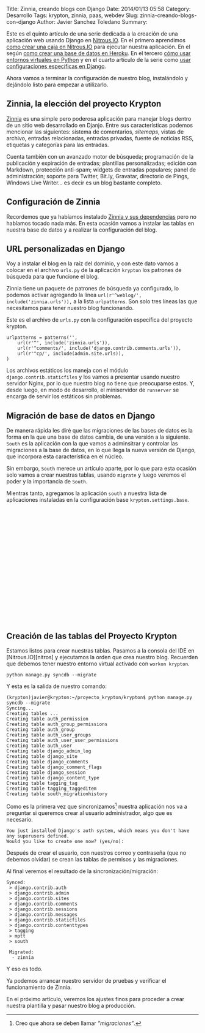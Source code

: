 Title: Zinnia, creando blogs con Django
Date: 2014/01/13 05:58
Category: Desarrollo 
Tags: krypton, zinnia, paas, webdev 
Slug: zinnia-creando-blogs-con-django
Author: Javier Sanchez Toledano
Summary: 

Este es el quinto artículo de una serie dedicada a la creación de una aplicación web usando Django en [Nitrous.IO][nitro]. En el primero aprendimos [como crear una caja en Nitrous.IO](http://conxb.com/ns-nitro01) para ejecutar nuestra aplicación. En el según [como crear una base de datos en Heroku](http://conxb.com/ns-nitro02). En el tercero [cómo usar entornos virtuales en Python](http://conxb.com/ns-nitro03) y en el cuarto artículo de la serie como [usar configuraciones específicas en Django](http://conxb.com/ns-nitro04).

Ahora vamos a terminar la configuración de nuestro blog, instalándolo y dejándolo listo para empezar a utilizarlo. 

## Zinnia, la elección del proyecto Krypton

[Zinnia][zinnia] es una simple pero poderosa aplicación para manejar blogs dentro de un sitio web desarrollado en Djanjo. Entre sus características podemos mencionar las siguientes: sistema de comentarios, *sitemaps*, vistas de archivo, entradas relacionadas, entradas privadas, fuente de noticias RSS, etiquetas y categorías para las entradas.

Cuenta también con un avanzado motor de búsqueda; programación de la publicación y expiración de entradas; plantillas personalizadas; edición con Markdown, protección anti-spam; widgets de entradas populares; panel de administración; soporte para Twitter, Bit.ly, Gravatar, directorio de Pings, Windows Live Writer... es decir es un blog bastante completo.

## Configuración de Zinnia

Recordemos que ya habíamos instalado [Zinnia y sus dependencias](https://namespace.mx/django/configurar-un-blog-con-zinna-y-django-en-nitrousio/#zinnia-la-eleccion-del-blog) pero no habíamos tocado nada más. En esta ocasión vamos a instalar las tablas en nuestra base de datos y a realizar la configuración del blog.


## URL personalizadas en Django

Voy a instalar el blog en la raíz del dominio, y con este dato vamos a colocar en el archivo `urls.py` de la aplicación `krypton` los patrones de búsqueda para que funcione el blog.

Zinnia tiene un paquete de patrones de búsqueda ya configurado, lo podemos activar agregando la línea `url(r'^weblog/', include('zinnia.urls')),` a la lista `urlpatterns`. Son solo tres líneas las que necesitamos para tener nuestro blog funcionando.

Este es el archivo de `urls.py` con la configuración específica del proyecto krypton.

    urlpatterns = patterns('', 
        url(r'^', include('zinnia.urls')),
        url(r'^comments/', include('django.contrib.comments.urls')),
        url(r'^cp/', include(admin.site.urls)),
    )

Los archivos estáticos los maneja con el módulo `django.contrib.staticfiles` y los vamos a presentar usando nuestro servidor Nginx, por lo que nuestro blog no tiene que preocuparse estos. Y, desde luego, en modo de desarrollo, el miniservidor de `runserver` se encarga de servir los estáticos sin problemas.

## Migración de base de datos en Django

De manera rápida les diré que las migraciones de las bases de datos es la forma en la que una base de datos cambia, de una versión a la siguiente. `South` es la aplicación con la que vamos a adminsitrar y controlar las migraciones a la base de datos, en lo que llega la nueva versión de Django, que incorpora esta característica en el núcleo.

Sin embargo, `South` merece un artículo aparte, por lo que para esta ocasión solo vamos a crear nuestras tablas, usando `migrate` y luego veremos el poder y la importancia de `South`.

Mientras tanto, agregamos la aplicación `south` a nuestra lista de aplicaciones instaladas en la configuración base `krypton.settings.base`.

<div style="max-width:360px; margin: 25px auto;">
<!-- cyberia.336x289.01.top -->
<ins class="adsbygoogle"
style="display:inline-block;width:336px;height:280px"
data-ad-client="ca-pub-9466828947698623"
data-ad-slot="8590866557"></ins>
<script>
(adsbygoogle = window.adsbygoogle || []).push({});
</script>
</div>
<div style="clear:both;"></div> 

## Creación de las tablas del Proyecto Krypton

Estamos listos para crear nuestras tablas. Pasamos a la consola del IDE en [Nitrous.IO][nitros] y ejecutamos la orden que crea nuestro blog. Recuerden que debemos tener nuestro entorno virtual activado con `workon krypton`.

    python manage.py syncdb --migrate

Y esta es la salida de nuestro comando:

    (krypton)javier@krypton:~/proyecto_krypton/krypton$ python manage.py syncdb --migrate
    Syncing... 
    Creating tables ... 
    Creating table auth_permission
    Creating table auth_group_permissions
    Creating table auth_group 
    Creating table auth_user_groups 
    Creating table auth_user_user_permissions
    Creating table auth_user 
    Creating table django_admin_log
    Creating table django_site 
    Creating table django_comments
    Creating table django_comment_flags
    Creating table django_session
    Creating table django_content_type 
    Creating table tagging_tag
    Creating table tagging_taggeditem 
    Creating table south_migrationhistory  

Como es la primera vez que sincronizamos[^2] nuestra aplicación nos va a preguntar si queremos crear al usuario administrador, algo que es necesario.

    You just installed Django's auth system, which means you don't have any superusers defined.                                                                    
    Would you like to create one now? (yes/no):   

Después de crear el usuario, con nuestros correo y contraseña (que no debemos olvidar) se crean las tablas de permisos y las migraciones.

Al final veremos el resultado de la sincronización/migración:

    Synced:                                                                  
     > django.contrib.auth
     > django.contrib.admin
     > django.contrib.sites
     > django.contrib.comments
     > django.contrib.sessions
     > django.contrib.messages 
     > django.contrib.staticfiles
     > django.contrib.contenttypes
     > tagging 
     > mptt 
     > south

     Migrated:
      - zinnia

Y eso es todo.

Ya podemos arrancar nuestro servidor de pruebas y verificar el funcionamiento de Zinnia.

En el próximo artículo, veremos los ajustes finos para proceder a crear nuestra plantilla y pasar nuestro blog a producción.


[zinnia]: http://django-blog-zinnia.com/
[nitro]: http://conxb.com/ns-nitro

[^1]: No estoy seguro que todavía exista, pero lo dejamos para hacer pruebas.

[^2]: Creo que ahora se deben llamar *”migraciones”*.
